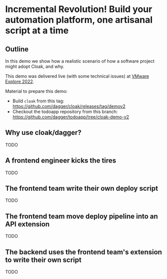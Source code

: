 # Incremental Revolution! Build your automation platform, one artisanal script at a time

## Outline

In this demo we show how a realistic scenario of how a software project might adopt Cloak, and why.

This demo was delivered live (with some technical issues) at [VMware Explore 2022](https://www.twitch.tv/videos/1578035654).

Material to prepare this demo:

* Build `cloak` from this tag: https://github.com/dagger/cloak/releases/tag/demov2
* Checkout the todoapp repository from this branch: https://github.com/dagger/todoapp/tree/cloak-demo-v2

## Why use cloak/dagger?

TODO

## A frontend engineer kicks the tires

TODO

## The frontend team write their own deploy script

TODO

## The frontend team move deploy pipeline into an API extension

TODO

## The backend uses the frontend team's extension to write their own script

TODO
